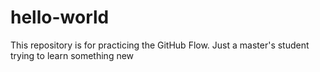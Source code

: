 # hello-world
This repository is for practicing the GitHub Flow.
Just a master's student trying to learn something new
